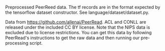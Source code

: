 Preprocessed PeerReed data. The tf records are in the format expected by the tensorflow dataset constructor. See language/dataset/dataset.py.

Data from https://github.com/allenai/PeerRead. ACL and CONLL are released under the included CC BY license. 
Note that the NIPS data is excluded due to license restrictions. You can get this data by following PeerRead's instructions to get the raw data and then running our pre-processing script.
